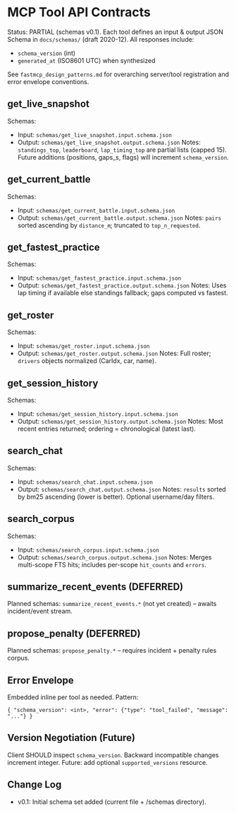 # MCP Tool API Contracts

Status: PARTIAL (schemas v0.1). Each tool defines an input & output JSON Schema in `docs/schemas/` (draft 2020-12). All responses include:
- `schema_version` (int)
- `generated_at` (ISO8601 UTC) when synthesized

See `fastmcp_design_patterns.md` for overarching server/tool registration and error envelope conventions.

## get_live_snapshot
Schemas:
- Input: `schemas/get_live_snapshot.input.schema.json`
- Output: `schemas/get_live_snapshot.output.schema.json`
Notes: `standings_top`, `leaderboard`, `lap_timing_top` are partial lists (capped 15). Future additions (positions, gaps_s, flags) will increment `schema_version`.

## get_current_battle
Schemas:
- Input: `schemas/get_current_battle.input.schema.json`
- Output: `schemas/get_current_battle.output.schema.json`
Notes: `pairs` sorted ascending by `distance_m`; truncated to `top_n_requested`.

## get_fastest_practice
Schemas:
- Input: `schemas/get_fastest_practice.input.schema.json`
- Output: `schemas/get_fastest_practice.output.schema.json`
Notes: Uses lap timing if available else standings fallback; gaps computed vs fastest.

## get_roster
Schemas:
- Input: `schemas/get_roster.input.schema.json`
- Output: `schemas/get_roster.output.schema.json`
Notes: Full roster; `drivers` objects normalized (CarIdx, car, name).

## get_session_history
Schemas:
- Input: `schemas/get_session_history.input.schema.json`
- Output: `schemas/get_session_history.output.schema.json`
Notes: Most recent entries returned; ordering = chronological (latest last).

## search_chat
Schemas:
- Input: `schemas/search_chat.input.schema.json`
- Output: `schemas/search_chat.output.schema.json`
Notes: `results` sorted by bm25 ascending (lower is better). Optional username/day filters.

## search_corpus
Schemas:
- Input: `schemas/search_corpus.input.schema.json`
- Output: `schemas/search_corpus.output.schema.json`
Notes: Merges multi-scope FTS hits; includes per-scope `hit_counts` and `errors`.

## summarize_recent_events (DEFERRED)
Planned schemas: `summarize_recent_events.*` (not yet created) – awaits incident/event stream.

## propose_penalty (DEFERRED)
Planned schemas: `propose_penalty.*` – requires incident + penalty rules corpus.

## Error Envelope
Embedded inline per tool as needed. Pattern:
```
{ "schema_version": <int>, "error": {"type": "tool_failed", "message": "..."} }
```

## Version Negotiation (Future)
Client SHOULD inspect `schema_version`. Backward incompatible changes increment integer. Future: add optional `supported_versions` resource.

## Change Log
- v0.1: Initial schema set added (current file + /schemas directory).
